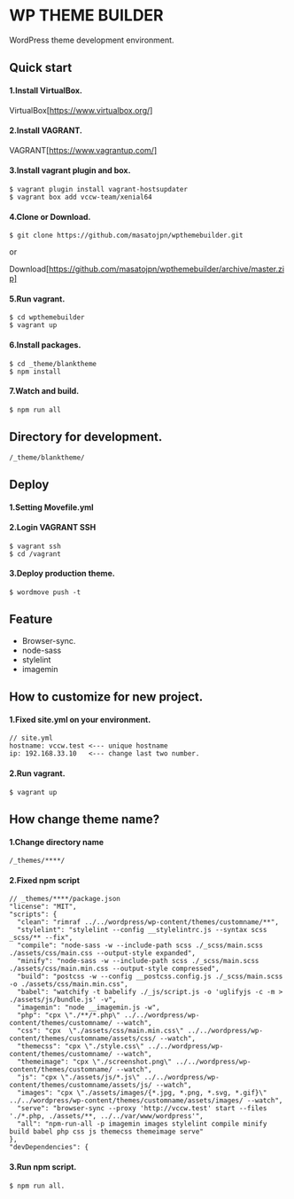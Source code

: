# WP THEME BUILDER
WordPress theme development environment.

## Quick start
#### 1.Install VirtualBox.
VirtualBox[https://www.virtualbox.org/]

#### 2.Install VAGRANT.
VAGRANT[https://www.vagrantup.com/]

#### 3.Install vagrant plugin and box.
```
$ vagrant plugin install vagrant-hostsupdater
$ vagrant box add vccw-team/xenial64
```

#### 4.Clone or Download.
```
$ git clone https://github.com/masatojpn/wpthemebuilder.git
```
or

Download[https://github.com/masatojpn/wpthemebuilder/archive/master.zip]

#### 5.Run vagrant.
```
$ cd wpthemebuilder
$ vagrant up
```

#### 6.Install packages.
```
$ cd _theme/blanktheme
$ npm install
```

#### 7.Watch and build.
```
$ npm run all
```

## Directory for development.
`/_theme/blanktheme/`

## Deploy

#### 1.Setting Movefile.yml

#### 2.Login VAGRANT SSH
```
$ vagrant ssh
$ cd /vagrant
```

#### 3.Deploy production theme.
```
$ wordmove push -t
```

## Feature
- Browser-sync.
- node-sass
- stylelint
- imagemin


## How to customize for new project.
#### 1.Fixed site.yml on your environment.
```
// site.yml
hostname: vccw.test <--- unique hostname
ip: 192.168.33.10   <--- change last two number.
```

#### 2.Run vagrant.
```
$ vagrant up
```

## How change theme name?
#### 1.Change directory name
`/_themes/****/`

#### 2.Fixed npm script
```
// _themes/****/package.json
"license": "MIT",
"scripts": {
  "clean": "rimraf ../../wordpress/wp-content/themes/customname/**",
  "stylelint": "stylelint --config __stylelintrc.js --syntax scss _scss/** --fix",
  "compile": "node-sass -w --include-path scss ./_scss/main.scss ./assets/css/main.css --output-style expanded",
  "minify": "node-sass -w --include-path scss ./_scss/main.scss ./assets/css/main.min.css --output-style compressed",
  "build": "postcss -w --config __postcss.config.js ./_scss/main.scss -o ./assets/css/main.min.css",
  "babel": "watchify -t babelify ./_js/script.js -o 'uglifyjs -c -m > ./assets/js/bundle.js' -v",
  "imagemin": "node __imagemin.js -w",
  "php": "cpx \"./**/*.php\" ../../wordpress/wp-content/themes/customname/ --watch",
  "css": "cpx  \"./assets/css/main.min.css\" ../../wordpress/wp-content/themes/customname/assets/css/ --watch",
  "themecss": "cpx \"./style.css\" ../../wordpress/wp-content/themes/customname/ --watch",
  "themeimage": "cpx \"./screenshot.png\" ../../wordpress/wp-content/themes/customname/ --watch",
  "js": "cpx \"./assets/js/*.js\" ../../wordpress/wp-content/themes/customname/assets/js/ --watch",
  "images": "cpx \"./assets/images/{*.jpg, *.png, *.svg, *.gif}\" ../../wordpress/wp-content/themes/customname/assets/images/ --watch",
  "serve": "browser-sync --proxy 'http://vccw.test' start --files './*.php, ./assets/**, ../../var/www/wordpress'",
  "all": "npm-run-all -p imagemin images stylelint compile minify build babel php css js themecss themeimage serve"
},
"devDependencies": {
```

#### 3.Run npm script.
```
$ npm run all.
```